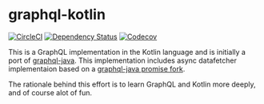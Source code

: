 # graphql-kotlin
[![CircleCI](https://circleci.com/gh/LarsKrogJensen/graphql-kotlin/tree/master.svg?style=svg)](https://circleci.com/gh/LarsKrogJensen/graphql-kotlin/tree/master)
[![Dependency Status](https://www.versioneye.com/user/projects/58ce4198dcaf9e0048399b7d/badge.svg?style=flat-square)](https://www.versioneye.com/user/projects/58ce4198dcaf9e0048399b7d)
[![Codecov](https://img.shields.io/codecov/c/github/codecov/example-python.svg)](https://codecov.io/gh/LarsKrogJensen/graphql-kotlin)

This is a GraphQL implementation in the Kotlin language and is initially a port of [graphql-java](https://github.com/graphql-java/graphql-java). 
This implementation includes async datafetcher implementaion based on a [graphql-java promise fork](https://github.com/akhahaha/graphql-java/tree/promises).

The rationale behind this effort is to learn GraphQL and Kotlin more deeply, and of course alot of fun. 




